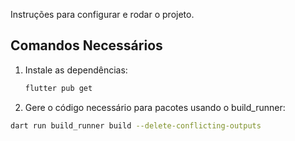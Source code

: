 Instruções para configurar e rodar o projeto.

## Comandos Necessários

1. Instale as dependências:
   ```bash
   flutter pub get

2. Gere o código necessário para pacotes usando o build_runner:

 ```bash
 dart run build_runner build --delete-conflicting-outputs
